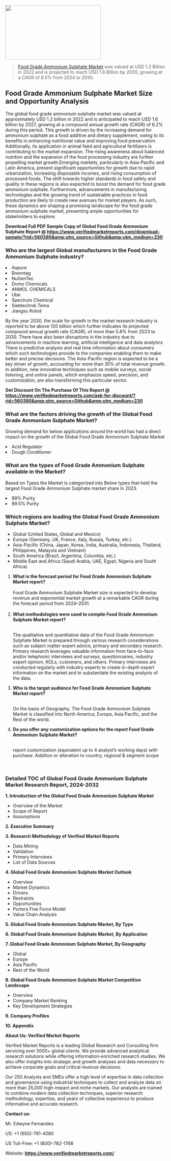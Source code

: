 <img src="https://ffe5etoiles.com/wp-content/uploads/2024/12/MST1-300x171.png" alt="" width="300" height="171" class="alignnone size-medium wp-image-20088" /><blockquote><p><p><a href="https://www.verifiedmarketreports.com/download-sample/?rid=560380&utm_source=Github&utm_medium=230" target="_blank">Food Grade Ammonium Sulphate Market</a> was valued at USD 1.2 Billion in 2022 and is projected to reach USD 1.8 Billion by 2030, growing at a CAGR of 6.5% from 2024 to 2030.</p></blockquote><p><h2>Food Grade Ammonium Sulphate Market Size and Opportunity Analysis</h2>The global food grade ammonium sulphate market was valued at approximately USD 1.2 billion in 2022 and is anticipated to reach USD 1.6 billion by 2027, growing at a compound annual growth rate (CAGR) of 6.2% during this period. This growth is driven by the increasing demand for ammonium sulphate as a food additive and dietary supplement, owing to its benefits in enhancing nutritional value and improving food preservation. Additionally, its application in animal feed and agricultural fertilizers is contributing to the market expansion. The rising awareness about balanced nutrition and the expansion of the food processing industry are further propelling market growth.Emerging markets, particularly in Asia-Pacific and Latin America, present significant opportunities for growth due to rapid urbanization, increasing disposable incomes, and rising consumption of processed foods. The shift towards higher standards in food safety and quality in these regions is also expected to boost the demand for food grade ammonium sulphate. Furthermore, advancements in manufacturing technologies and the growing trend of sustainable practices in food production are likely to create new avenues for market players. As such, these dynamics are shaping a promising landscape for the food grade ammonium sulphate market, presenting ample opportunities for stakeholders to explore.</p><p class=""><strong>Download Full PDF Sample Copy of Global Food Grade Ammonium Sulphate Report @ <a href="https://www.verifiedmarketreports.com/download-sample/?rid=560380&amp;utm_source=Github&amp;utm_medium=230" target="_blank">https://www.verifiedmarketreports.com/download-sample/?rid=560380&amp;utm_source=Github&amp;utm_medium=230</a></strong></p><h3 id="" class="">Who are the largest Global manufacturers in the Food Grade Ammonium Sulphate industry?</h3><p><li>Aspure</li><li> Brenntag</li><li> NuGenTec</li><li> Domo Chemicals</li><li> ANMOL CHEMICALS</li><li> Ube</li><li> Spectrum Chemical</li><li> Siebtechnik Tema</li><li> Jiangsu Kolod</li></p><div class=""><div class="" dir="" data-message-author-role="" data-message-id="" data-message-model-slug=""><div class=""><div class=""><div class=""><div class="" dir="" data-message-author-role="" data-message-id="" data-message-model-slug=""><div class=""><div class=""><p>By the year 2030, the scale for growth in the market research industry is reported to be above 120 billion which further indicates its projected compound annual growth rate (CAGR), of more than 5.8% from 2023 to 2030. There have also been disruptions in the industry due to advancements in machine learning, artificial intelligence and data analytics There is predictive analysis and real time information about consumers which such technologies provide to the companies enabling them to make better and precise decisions. The Asia-Pacific region is expected to be a key driver of growth, accounting for more than 35% of total revenue growth. In addition, new innovative techniques such as mobile surveys, social listening, and online panels, which emphasize speed, precision, and customization, are also transforming this particular sector.</p><p><strong>Get Discount On The Purchase Of This Report @&nbsp; <a href="https://www.verifiedmarketreports.com/ask-for-discount/?rid=560380&amp;utm_source=Github&amp;utm_medium=230" target="_blank">https://www.verifiedmarketreports.com/ask-for-discount/?rid=560380&amp;utm_source=Github&amp;utm_medium=230</a></strong></p></div></div></div></div></div></div></div></div><h3 id="" class="">What are the factors driving the growth of the Global Food Grade Ammonium Sulphate Market?</h3><p id="" class="">Growing demand for below applications around the world has had a direct impact on the growth of the Global Food Grade Ammonium Sulphate Market</p><p id="" class=""><li>Acid Regulator</li><li> Dough Conditioner</li></p><h3 id="" class="">What are the types of Food Grade Ammonium Sulphate available in the Market?</h3><p id="" class="">Based on Types the Market is categorized into Below types that held the largest Food Grade Ammonium Sulphate market share In 2023.</p><p id="" class=""><li>99% Purity</li><li> 99.5% Purity</li></p><h3 id="" class="">Which regions are leading the Global Food Grade Ammonium Sulphate Market?</h3><ul><li>Global (United States, Global and Mexico)</li><li>Europe (Germany, UK, France, Italy, Russia, Turkey, etc.)</li><li>Asia-Pacific (China, Japan, Korea, India, Australia, Indonesia, Thailand, Philippines, Malaysia and Vietnam)</li><li>South America (Brazil, Argentina, Columbia, etc.)</li><li>Middle East and Africa (Saudi Arabia, UAE, Egypt, Nigeria and South Africa)</li></ul><p><ol><li><strong>What is the forecast period for Food Grade Ammonium Sulphate Market report?<br /></strong><br /><span data-sheets-root="1" data-sheets-value="{&quot;1&quot;:2,&quot;2&quot;:&quot;XXXX size is expected to develop revenue and exponential market growth at a remarkable CAGR during the forecast period from 2024&ndash;2030.&quot;}" data-sheets-userformat="{&quot;2&quot;:12674,&quot;4&quot;:{&quot;1&quot;:2,&quot;2&quot;:16776960},&quot;10&quot;:2,&quot;11&quot;:0,&quot;15&quot;:&quot;Arial&quot;,&quot;16&quot;:12}">Food Grade Ammonium Sulphate Market size is expected to develop revenue and exponential market growth at a remarkable CAGR during the forecast period from 2024&ndash;2031.</span><br /><br /></li><li><strong>What methodologies were used to compile Food Grade Ammonium Sulphate Market report?<br /><br /></strong><p>The qualitative and quantitative data of the&nbsp;Food Grade Ammonium Sulphate Market is prepared through various research considerations such as subject matter expert advice, primary and secondary research. Primary research leverages valuable information from face-to-face and/or telephonic interviews and surveys, questionnaires, industry expert opinion, KOLs, customers, and others. Primary interviews are conducted regularly with industry experts to create in-depth expert information on the market and to substantiate the existing analysis of the data.&nbsp;</p></li><li><strong>Who is the target audience for Food Grade Ammonium Sulphate Market report?<br /><br /></strong><p>On the basis of Geography, The&nbsp;Food Grade Ammonium Sulphate Market is classified into North America, Europe, Asia Pacific, and the Rest of the world.</p></li><li><strong>Do you offer any customization options for the report Food Grade Ammonium Sulphate Market?<br /><br /></strong><p>report customization (equivalent up to 4 analyst&rsquo;s working days) with purchase. Addition or alteration to country, regional &amp; segment scope</p><p>&nbsp;</p></li></ol></p><h3 id="" class="">Detailed TOC of Global Food Grade Ammonium Sulphate Market Research Report, 2024-2032</h3><p id="" class=""><strong>1. Introduction of the Global Food Grade Ammonium Sulphate Market</strong></p><ul><li>Overview of the Market</li><li>Scope of Report</li><li>Assumptions</li></ul><p id="" class=""><strong>2. Executive Summary</strong></p><p id="" class=""><strong>3. Research Methodology of&nbsp;Verified Market Reports</strong></p><ul><li>Data Mining</li><li>Validation</li><li>Primary Interviews</li><li>List of Data Sources</li></ul><p id="" class=""><strong>4. Global Food Grade Ammonium Sulphate Market Outlook</strong></p><ul><li>Overview</li><li>Market Dynamics</li><li>Drivers</li><li>Restraints</li><li>Opportunities</li><li>Porters Five Force Model</li><li>Value Chain Analysis</li></ul><p id="" class=""><strong>5. Global Food Grade Ammonium Sulphate Market, By&nbsp;Type</strong></p><p id="" class=""><strong>6. Global Food Grade Ammonium Sulphate Market, By Application</strong></p><p id="" class=""><strong>7. Global Food Grade Ammonium Sulphate Market, By Geography</strong></p><ul><li>Global</li><li>Europe</li><li>Asia Pacific</li><li>Rest of the World</li></ul><p id="" class=""><strong>8. Global Food Grade Ammonium Sulphate Market Competitive Landscape</strong></p><ul><li>Overview</li><li>Company Market Ranking</li><li>Key Development Strategies</li></ul><p id="" class=""><strong>9. Company Profiles</strong></p><p id="" class=""><strong>10. Appendix</strong></p><p id="" class=""><strong>About Us: Verified Market Reports</strong></p><p id="" class="">Verified Market Reports is a leading Global Research and Consulting firm servicing over 5000+ global clients. We provide advanced analytical research solutions while offering information-enriched research studies. We also offer insights into strategic and growth analyses and data necessary to achieve corporate goals and critical revenue decisions.</p><p id="" class="">Our 250 Analysts and SMEs offer a high level of expertise in data collection and governance using industrial techniques to collect and analyze data on more than 25,000 high-impact and niche markets. Our analysts are trained to combine modern data collection techniques, superior research methodology, expertise, and years of collective experience to produce informative and accurate research.</p><p id="" class=""><strong>Contact us:</strong></p><p id="" class="">Mr. Edwyne Fernandes</p><p id="" class="">US: +1 (650)-781-4080</p><p id="" class="">US Toll-Free: +1 (800)-782-1768</p><p id="" class="">Website: <a target="" data-test-app-aware-link=""><strong>https://www.verifiedmarketreports.com/</strong></a></p>
